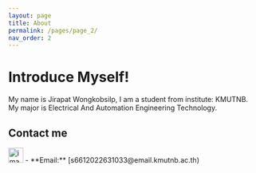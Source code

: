 ```yaml
---
layout: page
title: About
permalink: /pages/page_2/
nav_order: 2
---
```

# Introduce Myself! 


My name is Jirapat Wongkobsilp, I am a student from institute: KMUTNB. My major is Electrical And Automation Engineering Technology.


                                                                                                                            
   ## Contact me

<img width="30" height="30" alt="image" src="https://github.com/user-attachments/assets/0f1e134b-a133-40a5-a985-ac5950710181" />                              
- **Email:** [s6612022631033@email.kmutnb.ac.th) 




